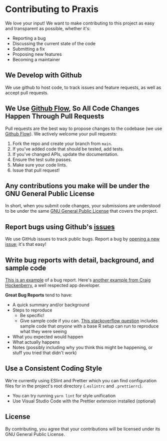 # Contributing to Praxis

We love your input! We want to make contributing to this project as easy and transparent as possible, whether it's:

- Reporting a bug
- Discussing the current state of the code
- Submitting a fix
- Proposing new features
- Becoming a maintainer

## We Develop with Github

We use github to host code, to track issues and feature requests, as well as accept pull requests.

## We Use [Github Flow](https://guides.github.com/introduction/flow/index.html), So All Code Changes Happen Through Pull Requests

Pull requests are the best way to propose changes to the codebase (we use [Github Flow](https://guides.github.com/introduction/flow/index.html)). We actively welcome your pull requests:

1. Fork the repo and create your branch from `main`.
2. If you've added code that should be tested, add tests.
3. If you've changed APIs, update the documentation.
4. Ensure the test suite passes.
5. Make sure your code lints.
6. Issue that pull request!

## Any contributions you make will be under the GNU General Public License

In short, when you submit code changes, your submissions are understood to be under the same [GNU General Public License](https://www.gnu.org/licenses/gpl-3.0.en.html) that covers the project.

## Report bugs using Github's [issues](https://github.com/praxis-project/praxis-ui/issues)

We use GitHub issues to track public bugs. Report a bug by [opening a new issue](https://github.com/praxis-project/praxis-ui/issues/new); it's that easy!

## Write bug reports with detail, background, and sample code

[This is an example](http://stackoverflow.com/q/12488905/180626) of a bug report. Here's [another example from Craig Hockenberry](http://www.openradar.me/11905408), a well respected app developer.

**Great Bug Reports** tend to have:

- A quick summary and/or background
- Steps to reproduce
  - Be specific!
  - Give sample code if you can. [This stackoverflow question](http://stackoverflow.com/q/12488905/180626) includes sample code that _anyone_ with a base R setup can run to reproduce what they were seeing
- What you expected would happen
- What actually happens
- Notes (possibly including why you think this might be happening, or stuff you tried that didn't work)

## Use a Consistent Coding Style

We're currently using ESlint and Prettier which you can find configuration files for in the project's root directory (`.eslintrc` and `.prettierrc`).

- You can try running `yarn lint` for style unification
- Use Visual Studio Code with the Prettier extension installed (optional)

## License

By contributing, you agree that your contributions will be licensed under its GNU General Public License.
